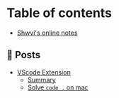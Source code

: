 # Table of contents

- [Shwvi's online notes](README.md)

## 📖 Posts

- [VScode Extension]()
  - [Summary](/posts/vscode/readme.md)
  - [Solve `code .` on mac](/posts/vscode/SolveCodeOnMac.md)
